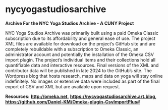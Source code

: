 # nycyogastudiosarchive
**Archive For the NYC Yoga Studios Archive - A CUNY Project**

NYC Yoga Studios Archive was primarily built using a paid Omeka Classic subscription due to its affordability and general ease of use. The project XML files are available for download on the project’s GitHub site and are completely rebuildable with a subscription to Omeka Classic, an administrator account and potentially the installation of the Omeka CSV import plugin. The project’s individual items and their collections hold all quantifiable data and interactive resources. Final versions of the XML and contributor data will be published in late 2024 to the GitHub’s site. The Wordpress blog that hosts research, maps and data on yoga will stay online indefinitely. No images or extensive data were included as part of the final export of CSV and XML but are available upon request.

**Resources:**
**http://omeka.net,**
**https://nycyogastudiosarchive.art.blog,** 
**https://github.com/Daniel-KM/Omeka-plugin-CsvImportPlus#**

